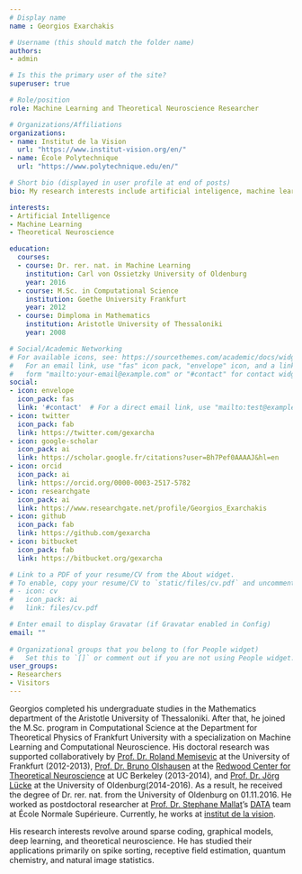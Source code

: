 ```yaml
---
# Display name
name : Georgios Exarchakis

# Username (this should match the folder name)
authors:
- admin

# Is this the primary user of the site?
superuser: true

# Role/position
role: Machine Learning and Theoretical Neuroscience Researcher

# Organizations/Affiliations
organizations:
- name: Institut de la Vision
  url: "https://www.institut-vision.org/en/"
- name: École Polytechnique
  url: "https://www.polytechnique.edu/en/"

# Short bio (displayed in user profile at end of posts)
bio: My research interests include artificial inteligence, machine learning, and theoretical neuroscience.

interests:
- Artificial Intelligence
- Machine Learning
- Theoretical Neuroscience

education:
  courses:
  - course: Dr. rer. nat. in Machine Learning
    institution: Carl von Ossietzky University of Oldenburg
    year: 2016
  - course: M.Sc. in Computational Science
    institution: Goethe University Frankfurt
    year: 2012
  - course: Dimploma in Mathematics
    institution: Aristotle University of Thessaloniki
    year: 2008

# Social/Academic Networking
# For available icons, see: https://sourcethemes.com/academic/docs/widgets/#icons
#   For an email link, use "fas" icon pack, "envelope" icon, and a link in the
#   form "mailto:your-email@example.com" or "#contact" for contact widget.
social:
- icon: envelope
  icon_pack: fas
  link: '#contact'  # For a direct email link, use "mailto:test@example.org".
- icon: twitter
  icon_pack: fab
  link: https://twitter.com/gexarcha
- icon: google-scholar
  icon_pack: ai
  link: https://scholar.google.fr/citations?user=Bh7Pef0AAAAJ&hl=en
- icon: orcid
  icon_pack: ai
  link: https://orcid.org/0000-0003-2517-5782
- icon: researchgate
  icon_pack: ai
  link: https://www.researchgate.net/profile/Georgios_Exarchakis
- icon: github
  icon_pack: fab
  link: https://github.com/gexarcha
- icon: bitbucket
  icon_pack: fab
  link: https://bitbucket.org/gexarcha

# Link to a PDF of your resume/CV from the About widget.
# To enable, copy your resume/CV to `static/files/cv.pdf` and uncomment the lines below.  
# - icon: cv
#   icon_pack: ai
#   link: files/cv.pdf

# Enter email to display Gravatar (if Gravatar enabled in Config)
email: ""
  
# Organizational groups that you belong to (for People widget)
#   Set this to `[]` or comment out if you are not using People widget.  
user_groups:
- Researchers
- Visitors
---
```



Georgios completed his undergraduate studies in the Mathematics department of the Aristotle University of Thessaloniki. After that, he joined the M.Sc. program in Computational Science at the Department for Theoretical Physics of Frankfurt University with a specialization on Machine Learning and Computational Neuroscience. His doctoral research was supported collaboratively by [Prof. Dr. Roland Memisevic](http://www.iro.umontreal.ca/~memisevr/) at the University of Frankfurt (2012-2013), [Prof. Dr. Bruno Olshausen](https://redwood.berkeley.edu/people/bruno-olshausen/) at the [Redwood Center for Theoretical Neuroscience](https://redwood.berkeley.edu/) at UC Berkeley (2013-2014), and [Prof. Dr. Jörg Lücke](https://uol.de/en/machine-learning/) at the University of Oldenburg(2014-2016). As a result, he received the degree of Dr. rer. nat. from the University of Oldenburg on 01.11.2016. He worked as postdoctoral researcher at [Prof. Dr. Stephane Mallat](https://www.di.ens.fr/~mallat/)’s [DATA](https://www.di.ens.fr/data/) team at École Normale Supérieure. Currently, he works at [institut de la vision](http://www.institut-vision.org/).

His research interests revolve around sparse coding, graphical models, deep learning, and theoretical neuroscience. He has studied their applications primarily on spike sorting, receptive field estimation, quantum chemistry, and natural image statistics.